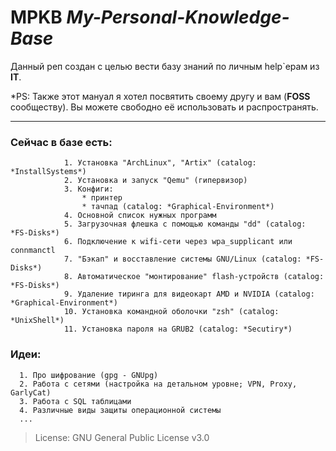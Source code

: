 # MPKB _My-Personal-Knowledge-Base_

Данный реп создан с целью вести базу знаний по личным help`ерам из **IT**. 

*PS: Также этот мануал я хотел посвятить своему другу и вам (**FOSS** сообществу). Вы можете свободно её использовать и распространять. 

-----


###         Сейчас в базе есть:
                1. Установка "ArchLinux", "Artix" (catalog: *InstallSystems*)
                2. Установка и запуск "Qemu" (гипервизор)
                3. Конфиги:
                    * принтер
                    * тачпад (catalog: *Graphical-Environment*)
                4. Основной список нужных программ 
                5. Загрузочная флешка с помощью команды "dd" (catalog: *FS-Disks*) 
                6. Подключение к wifi-сети через wpa_supplicant или connmanctl
                7. "Бэкап" и восставление системы GNU/Linux (catalog: *FS-Disks*)
                8. Автоматическое "монтирование" flash-устройств (catalog: *FS-Disks*)
                9. Удаление тиринга для видеокарт AMD и NVIDIA (catalog: *Graphical-Environment*)
                10. Установка командной оболочки "zsh" (catalog: *UnixShell*)
                11. Установка пароля на GRUB2 (catalog: *Secutiry*)

                        
                        
                        
### Идеи:
      1. Про шифрование (gpg - GNUpg)
      2. Работа с сетями (настройка на детальном уровне; VPN, Proxy, GarlyCat)
      3. Работа c SQL таблицами
      4. Различные виды защиты операционной системы
      ... 
             
>  License: GNU General Public License v3.0
                                  



